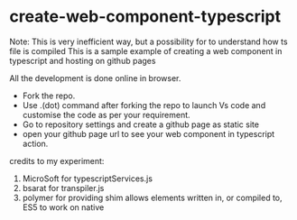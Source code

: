 # create-web-component-typescript

Note: This is very inefficient way, but a possibility for to understand how ts file is compiled
This is a sample example of creating a web component in typescript and hosting on github pages

All the development is done online in browser.

- Fork the repo.
- Use .(dot) command after forking the repo to launch Vs code and customise the code as per your requirement.
- Go to repository settings and create a github page as static site
- open your github page url to see your web component in typescript action.

credits to my experiment: 
1. MicroSoft for typescriptServices.js
2. bsarat for transpiler.js
3. polymer for providing shim allows elements written in, or compiled to, ES5 to work on native

